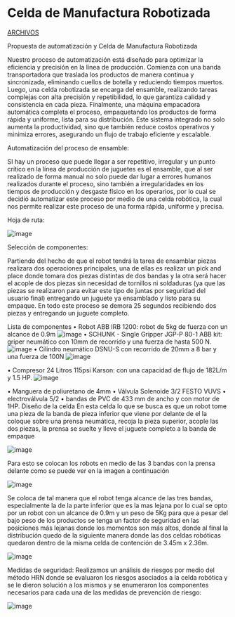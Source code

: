 # Celda de Manufactura Robotizada

[ARCHIVOS](https://drive.google.com/drive/folders/1__USViEgZ829f_1ReBlEpH1N4gLg5yfD?usp=drive_link)

Propuesta de automatización y Celda de Manufactura Robotizada

Nuestro proceso de automatización está diseñado para optimizar la eficiencia y precisión en la línea de producción. Comienza con una banda transportadora que traslada los productos de manera continua y sincronizada, eliminando cuellos de botella y reduciendo tiempos muertos. Luego, una celda robotizada se encarga del ensamble, realizando tareas complejas con alta precisión y repetibilidad, lo que garantiza calidad y consistencia en cada pieza. Finalmente, una máquina empacadora automática completa el proceso, empaquetando los productos de forma rápida y uniforme, lista para su distribución. Este sistema integrado no solo aumenta la productividad, sino que también reduce costos operativos y minimiza errores, asegurando un flujo de trabajo eficiente y escalable.

Automatización del proceso de ensamble:

SI hay un proceso que puede llegar a ser repetitivo, irregular y un punto crítico en la línea de producción de juguetes es el ensamble, que al ser realizado de forma manual no solo puede dar lugar a errores humanos realizados durante el proceso, sino también a irregularidades en los tiempos de producción y desgaste físico en los operarios, por lo cual se decidió automatizar este proceso por medio de una celda robótica, la cual nos permite realizar este proceso de una forma rápida, uniforme y precisa.

Hoja de ruta:

![image](https://github.com/user-attachments/assets/3f1da306-e5a7-49ee-8966-f2094e729d8a)

Selección de componentes:

Partiendo del hecho de que el robot tendrá la tarea de ensamblar piezas realizara dos operaciones principales, una de ellas es realizar un pick and place donde tomara dos piezas distintas de dos bandas y la otra será hacer el acople de dos piezas sin necesidad de tornillos ni soldaduras (ya que las piezas se realizaron para evitar este tipo de juntas por seguridad del usuario final) entregando un juguete ya ensamblado y listo para su empaque. En todo este proceso se demora 25 segundos recibiendo dos piezas y entregando un juguete completo.

Lista de componentes 
•	Robot ABB IRB 1200: robot de 5kg de fuerza con un alcance de 0.9m
![image](https://github.com/user-attachments/assets/fdcff357-de3e-4365-9ae8-2944c8ee3501)
•	SCHUNK - Single Gripper JGP-P 80-1 ABB kit: griper neumático con 10mm de recorrido y una fuerza de hasta 500 N.
![image](https://github.com/user-attachments/assets/2427d458-c62a-4c07-8ed5-fc865e8e8b3e)
•	Cilindro neumático DSNU-S con recorrido de 20mm a 8 bar y una fuerza de 100N
![image](https://github.com/user-attachments/assets/e9eaffc5-5f55-42a3-bc00-e8599207892e)
 
•	Compresor 24 Litros 115psi Karson: con una capacidad de flujo de 182L/m y 1.5 HP.
 ![image](https://github.com/user-attachments/assets/e076fc68-ba78-4050-983a-e1a1199195d1)

•	Manguera de poliuretano de 4mm
•	Válvula Solenoide 3/2 FESTO VUVS
•	electroválvula 5/2
•	bandas de PVC de 433 mm de ancho y con motor de 1HP.
Diseño de la celda
En esta celda lo que se busca es que un robot tome una pieza de la banda de pieza inferior que viene por delante de el la coloque sobre una prensa neumática, recoja la pieza superior, acople las dos piezas, la prensa se suelte y lleve el juguete completo a la banda de empaque

![image](https://github.com/user-attachments/assets/605255db-4bfd-46b1-87a2-2102355b4d49)

 
Para esto se colocan los robots en medio de las 3 bandas con la prensa delante como se puede ver en la imagen a continuación

![image](https://github.com/user-attachments/assets/bb0d5583-3b06-485e-b54f-2eb25e445cf3)

 
Se coloca de tal manera que el robot tenga alcance de las tres bandas, especialmente la de la parte inferior que es la mas lejana por lo cual se opto por un robot con un alcance de 0.9m y un peso de 5Kg para que a pesar del bajo peso de los productos se tenga un factor de seguridad en las posiciones más lejanas donde los momentos son más altos, donde al final la distribución quedo de la siguiente manera donde las dos celdas robóticas quedaron dentro de la misma celda de contención de 3.45m x 2.36m.

![image](https://github.com/user-attachments/assets/077fe763-b5da-4ccf-a811-92673cb970ae)


Medidas de seguridad:
Realizamos un análisis de riesgos por medio del método HRN donde se evaluaron los riesgos asociados a la celda robótica y se le dieron solución a los mismos y se enumeraron los componentes necesarios para cada una de las medidas de prevención de riesgo:

![image](https://github.com/user-attachments/assets/4cf28000-342f-459d-9ccd-7d85f123a190)

  
